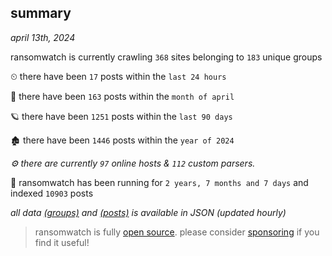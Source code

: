 
## summary
_april 13th, 2024_

ransomwatch is currently crawling `368` sites belonging to `183` unique groups

⏲ there have been `17` posts within the `last 24 hours`

🦈 there have been `163` posts within the `month of april`

🪐 there have been `1251` posts within the `last 90 days`

🏚 there have been `1446` posts within the `year of 2024`

_⚙️ there are currently `97` online hosts & `112` custom parsers._

🦕 ransomwatch has been running for `2 years, 7 months and 7 days` and indexed `10903` posts

_all data  [(groups)](http://ransomwhat.telemetry.ltd/groups) and [(posts)](http://ransomwhat.telemetry.ltd/posts) is available in JSON (updated hourly)_

> ransomwatch is fully [open source](https://github.com/joshhighet/ransomwatch#ransomwatch--). please consider [sponsoring](https://github.com/sponsors/joshhighet) if you find it useful!
